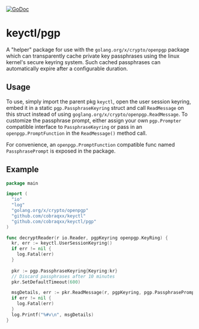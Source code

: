 [![GoDoc](https://godoc.org/github.com/cobraqxx/keyctl/pgp?status.svg)](https://godoc.org/github.com/cobraqxx/keyctl/pgp)

# keyctl/pgp

A "helper" package for use with the `golang.org/x/crypto/openpgp` package which can transparently cache private key passphrases using the
linux kernel's secure keyring system. Such cached passphrases can automatically expire after a configurable duration.

## Usage

To use, simply import the parent pkg `keyctl`, open the user session keyring, embed it in a static `pgp.PassphraseKeyring` struct and call
`ReadMessage` on this struct instead of using `goglang.org/x/crypto/openpgp.ReadMessage`. To customize the passphrase prompt, either
assign your own `pgp.Prompter` compatible interface to `PassphraseKeyring` or pass in an `openpgp.PromptFunction` in the `ReadMessage()`
method call.

For convenience, an `openpgp.PromptFunction` compatible func named `PassphrasePrompt` is exposed in the package.

## Example

```go
package main

import (
  "io"
  "log"
  "golang.org/x/crypto/openpgp"
  "github.com/cobraqxx/keyctl"
  "github.com/cobraqxx/keyctl/pgp"
)

func decryptReader(r io.Reader, pgpKeyring openpgp.KeyRing) {
  kr, err := keyctl.UserSessionKeyring()
  if err != nil {
    log.Fatal(err)
  }
  
  pkr := pgp.PassphraseKeyring{Keyring:kr}
  // Discard passphrases after 10 minutes
  pkr.SetDefaultTimeout(600)

  msgDetails, err := pkr.ReadMessage(r, pgpKeyring, pgp.PassphrasePrompt, nil)
  if err != nil {
    log.Fatal(err)
  }
  log.Printf("%#v\n", msgDetails)
}
